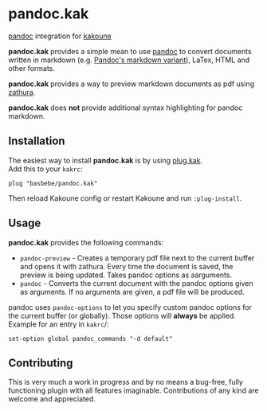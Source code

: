 # pandoc.kak

[pandoc][] integration for [kakoune][]

**pandoc.kak** provides a simple mean to use [pandoc][] to convert documents written in markdown (e.g. [Pandoc's markdown variant](https://pandoc.org/MANUAL.html#pandocs-markdown)), LaTex, HTML and other formats.

**pandoc.kak** provides a way to preview markdown documents as pdf using [zathura][].

**pandoc.kak** does **not** provide additional syntax highlighting for pandoc markdown.

[kakoune]: https://kakoune.org/
[pandoc]: https://pandoc.org/
[zathura]: https://pwmt.org/projects/zathura/

## Installation

The easiest way to install **pandoc.kak** is by using [plug.kak][].  
Add this to your `kakrc`:
```
plug "basbebe/pandoc.kak"
```
Then reload Kakoune config or restart Kakoune and run `:plug-install`.

[plug.kak]: https://github.com/robertmeta/plug.kak

## Usage

**pandoc.kak** provides the following commands:

* `pandoc-preview` - Creates a temporary pdf file next to the current buffer and opens it with zathura. Every time the document is saved, the preview is being updated. Takes pandoc options as aarguments.
* `pandoc` - Converts the current document with the pandoc options given as arguments. If no arguments are given, a pdf file will be produced.

pandoc uses `pandoc-options` to let you specify custom pandoc options for the current buffer (or globally). Those options will **always** be applied.  
Example for an entry in `kakrc`/:
```
set-option global pandoc_commands "-d default"
```

## Contributing

This is very much a work in progress and by no means a bug-free, fully functioning plugin with all features imaginable.
Contributions of any kind are welcome and appreciated.
